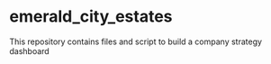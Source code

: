 # emerald_city_estates
This repository contains files and script to build a company strategy dashboard
